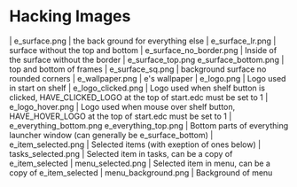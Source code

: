 Hacking Images
==============
| e_surface.png | the back ground for everything else
| e_surface_lr.png | surface without the top and bottom
| e_surface_no_border.png | Inside of the surface without the border
| e_surface_top.png e_surface_bottom.png | top and bottom of frames
| e_surface_sq.png | background surface no rounded corners
| e_wallpaper.png | e's wallpaper
| e_logo.png | Logo used in start on shelf
| e_logo_clicked.png | Logo used when shelf button is clicked, HAVE_CLICKED_LOGO at the top of start.edc must be set to 1
| e_logo_hover.png | Logo used when mouse over shelf button, HAVE_HOVER_LOGO at the top of start.edc must be set to 1
| e_everything_bottom.png e_everything_top.png | Bottom parts of everything launcher window (can generally be e_surface_bottom)
| e_item_selected.png | Selected items (with exeption of ones below)
| tasks_selected.png | Selected item in tasks, can be a copy of e_item_selected
| menu_selected.png | Selected item in menu, can be a copy of e_item_selected
| menu_background.png | Background of menu
